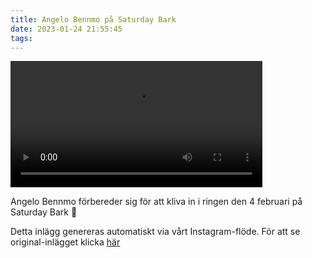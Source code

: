 ```yaml
---
title: Angelo Bennmo på Saturday Bark
date: 2023-01-24 21:55:45
tags:
---
```

<div class="postId" style="display: none;">ID: 17952333983275423</div>


<video controls width="80%">
<source src="/2023/01/24/angelo-bennmo-pa-saturday-bark/1.mp4" type="video/mp4">
</video>



Angelo Bennmo förbereder sig för att kliva in i ringen den 4 februari på Saturday Bark 🦁

<div class="automaticGeneratedPostDescription">
Detta inlägg genereras automatiskt via vårt Instagram-flöde. För att se original-inlägget klicka <a target="_blank" href="https://www.instagram.com/reel/Cnz9_79juwB/">här</a>
</div>
<br>
